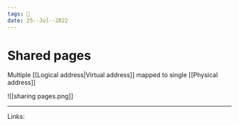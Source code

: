 ```yaml
---
tags: 🌱
date: 25--Jul--2022
---
```


# Shared pages

Multiple [[Logical address|Virtual address]] mapped to single [[Physical address]]

![[sharing pages.png]]

---
Links: 